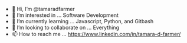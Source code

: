 - 👋 Hi, I’m @tamaradfarmer
- 👀 I’m interested in ... Software Development
- 🌱 I’m currently learning ... Javascript, Python, and Gitbash
- 💞️ I’m looking to collaborate on ... Everything
- 📫 How to reach me ... https://www.linkedin.com/in/tamara-d-farmer/

<!---
tamaradfarmer/tamaradfarmer is a ✨ special ✨ repository because its `README.md` (this file) appears on your GitHub profile.
You can click the Preview link to take a look at your changes.
--->
